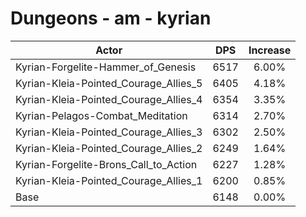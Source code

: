 # Dungeons - am - kyrian
| Actor | DPS | Increase |
|---|:---:|:---:|
|Kyrian-Forgelite-Hammer_of_Genesis|6517|6.00%|
|Kyrian-Kleia-Pointed_Courage_Allies_5|6405|4.18%|
|Kyrian-Kleia-Pointed_Courage_Allies_4|6354|3.35%|
|Kyrian-Pelagos-Combat_Meditation|6314|2.70%|
|Kyrian-Kleia-Pointed_Courage_Allies_3|6302|2.50%|
|Kyrian-Kleia-Pointed_Courage_Allies_2|6249|1.64%|
|Kyrian-Forgelite-Brons_Call_to_Action|6227|1.28%|
|Kyrian-Kleia-Pointed_Courage_Allies_1|6200|0.85%|
|Base|6148|0.00%|
